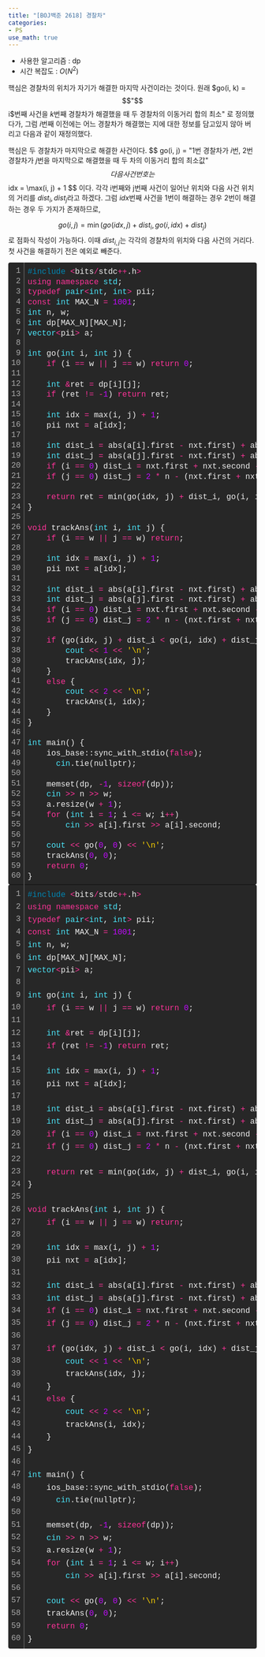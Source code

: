 ```yaml
---
title: "[BOJ백준 2618] 경찰차"
categories:
- PS
use_math: true
---
```


- 사용한 알고리즘 : dp
- 시간 복잡도 : $O\left( N^{2} \right)$

핵심은 경찰차의 위치가 자기가 해결한 마지막 사건이라는 것이다.
원래 $go(i, k) = $$"$$i$번째 사건을 $k$번째 경찰차가 해결했을 때 두 경찰차의 이동거리 합의 최소" 로 정의했다가,
그럼 $i$번째 이전에는 어느 경찰차가 해결했는 지에 대한 정보를 담고있지 않아 버리고 다음과 같이 재정의했다.

핵심은 두 경찰차가 마지막으로 해결한 사건이다.
$$
go(i, j) = "$1$번 경찰차가 $i$번, $2$번 경찰차가 $j$번을 마지막으로 해결했을 때 두 차의 이동거리 합의 최소값"
$$
다음 사건 번호는 
$$
idx = \max(i, j) + 1
$$ 
이다.
각각 i번째와 j번째 사건이 일어난 위치와 다음 사건 위치의 거리를 $dist_i, dist_j$라고 하겠다.
그럼 $idx$번째 사건을 1번이 해결하는 경우 2번이 해결하는 경우 두 가지가 존재하므로,

$$
go(i, j) = \min(go(idx, j) + dist_i, go(i, idx) + dist_j)
$$ 
로 점화식 작성이 가능하다.
이때 $dist_{i, j}$는 각각의 경찰차의 위치와 다음 사건의 거리다.
첫 사건을 해결하기 전은 예외로 빼준다.

<script src="https://gist.github.com/myunbin/e95f20184737a34be4cd73a62a292c1a.js"></script>

<div class="colorscripter-code" style="color:#f0f0f0;font-family:Consolas, 'Liberation Mono', Menlo, Courier, monospace !important; position:relative !important;overflow:auto"><table class="colorscripter-code-table" style="margin:0;padding:0;border:none;background-color:#272727;border-radius:4px;" cellspacing="0" cellpadding="0"><tr><td style="padding:6px;border-right:2px solid #4f4f4f"><div style="margin:0;padding:0;word-break:normal;text-align:right;color:#aaa;font-family:Consolas, 'Liberation Mono', Menlo, Courier, monospace !important;line-height:130%"><div style="line-height:130%">1</div><div style="line-height:130%">2</div><div style="line-height:130%">3</div><div style="line-height:130%">4</div><div style="line-height:130%">5</div><div style="line-height:130%">6</div><div style="line-height:130%">7</div><div style="line-height:130%">8</div><div style="line-height:130%">9</div><div style="line-height:130%">10</div><div style="line-height:130%">11</div><div style="line-height:130%">12</div><div style="line-height:130%">13</div><div style="line-height:130%">14</div><div style="line-height:130%">15</div><div style="line-height:130%">16</div><div style="line-height:130%">17</div><div style="line-height:130%">18</div><div style="line-height:130%">19</div><div style="line-height:130%">20</div><div style="line-height:130%">21</div><div style="line-height:130%">22</div><div style="line-height:130%">23</div><div style="line-height:130%">24</div><div style="line-height:130%">25</div><div style="line-height:130%">26</div><div style="line-height:130%">27</div><div style="line-height:130%">28</div><div style="line-height:130%">29</div><div style="line-height:130%">30</div><div style="line-height:130%">31</div><div style="line-height:130%">32</div><div style="line-height:130%">33</div><div style="line-height:130%">34</div><div style="line-height:130%">35</div><div style="line-height:130%">36</div><div style="line-height:130%">37</div><div style="line-height:130%">38</div><div style="line-height:130%">39</div><div style="line-height:130%">40</div><div style="line-height:130%">41</div><div style="line-height:130%">42</div><div style="line-height:130%">43</div><div style="line-height:130%">44</div><div style="line-height:130%">45</div><div style="line-height:130%">46</div><div style="line-height:130%">47</div><div style="line-height:130%">48</div><div style="line-height:130%">49</div><div style="line-height:130%">50</div><div style="line-height:130%">51</div><div style="line-height:130%">52</div><div style="line-height:130%">53</div><div style="line-height:130%">54</div><div style="line-height:130%">55</div><div style="line-height:130%">56</div><div style="line-height:130%">57</div><div style="line-height:130%">58</div><div style="line-height:130%">59</div><div style="line-height:130%">60</div></div></td><td style="padding:6px 0;text-align:left"><div style="margin:0;padding:0;color:#f0f0f0;font-family:Consolas, 'Liberation Mono', Menlo, Courier, monospace !important;line-height:130%"><div style="padding:0 6px; white-space:pre; line-height:130%"><span style="color:#0086b3">#include</span>&nbsp;<span style="color:#aaffaa"></span><span style="color:#ff3399">&lt;</span>bits<span style="color:#aaffaa"></span><span style="color:#ff3399">/</span>stdc<span style="color:#aaffaa"></span><span style="color:#ff3399">+</span><span style="color:#aaffaa"></span><span style="color:#ff3399">+</span>.h<span style="color:#aaffaa"></span><span style="color:#ff3399">&gt;</span></div><div style="padding:0 6px; white-space:pre; line-height:130%"><span style="color:#ff3399">using</span>&nbsp;<span style="color:#ff3399">namespace</span>&nbsp;<span style="color:#4be6fa">std</span>;</div><div style="padding:0 6px; white-space:pre; line-height:130%"><span style="color:#ff3399">typedef</span>&nbsp;<span style="color:#4be6fa">pair</span><span style="color:#ff3399">&lt;</span><span style="color:#4be6fa">int</span>,&nbsp;<span style="color:#4be6fa">int</span><span style="color:#ff3399">&gt;</span>&nbsp;pii;</div><div style="padding:0 6px; white-space:pre; line-height:130%"><span style="color:#ff3399">const</span>&nbsp;<span style="color:#4be6fa">int</span>&nbsp;MAX_N&nbsp;<span style="color:#aaffaa"></span><span style="color:#ff3399">=</span>&nbsp;<span style="color:#c10aff">1001</span>;</div><div style="padding:0 6px; white-space:pre; line-height:130%"><span style="color:#4be6fa">int</span>&nbsp;n,&nbsp;w;</div><div style="padding:0 6px; white-space:pre; line-height:130%"><span style="color:#4be6fa">int</span>&nbsp;dp[MAX_N][MAX_N];</div><div style="padding:0 6px; white-space:pre; line-height:130%"><span style="color:#4be6fa">vector</span><span style="color:#ff3399">&lt;</span>pii<span style="color:#aaffaa"></span><span style="color:#ff3399">&gt;</span>&nbsp;a;</div><div style="padding:0 6px; white-space:pre; line-height:130%">&nbsp;</div><div style="padding:0 6px; white-space:pre; line-height:130%"><span style="color:#4be6fa">int</span>&nbsp;go(<span style="color:#4be6fa">int</span>&nbsp;i,&nbsp;<span style="color:#4be6fa">int</span>&nbsp;j)&nbsp;{</div><div style="padding:0 6px; white-space:pre; line-height:130%">&nbsp;&nbsp;&nbsp;&nbsp;<span style="color:#ff3399">if</span>&nbsp;(i&nbsp;<span style="color:#aaffaa"></span><span style="color:#ff3399">=</span><span style="color:#aaffaa"></span><span style="color:#ff3399">=</span>&nbsp;w&nbsp;<span style="color:#aaffaa"></span><span style="color:#ff3399">|</span><span style="color:#aaffaa"></span><span style="color:#ff3399">|</span>&nbsp;j&nbsp;<span style="color:#aaffaa"></span><span style="color:#ff3399">=</span><span style="color:#aaffaa"></span><span style="color:#ff3399">=</span>&nbsp;w)&nbsp;<span style="color:#ff3399">return</span>&nbsp;<span style="color:#c10aff">0</span>;</div><div style="padding:0 6px; white-space:pre; line-height:130%">&nbsp;</div><div style="padding:0 6px; white-space:pre; line-height:130%">&nbsp;&nbsp;&nbsp;&nbsp;<span style="color:#4be6fa">int</span>&nbsp;<span style="color:#aaffaa"></span><span style="color:#ff3399">&amp;</span>ret&nbsp;<span style="color:#aaffaa"></span><span style="color:#ff3399">=</span>&nbsp;dp[i][j];</div><div style="padding:0 6px; white-space:pre; line-height:130%">&nbsp;&nbsp;&nbsp;&nbsp;<span style="color:#ff3399">if</span>&nbsp;(ret&nbsp;<span style="color:#aaffaa"></span><span style="color:#ff3399">!</span><span style="color:#aaffaa"></span><span style="color:#ff3399">=</span>&nbsp;<span style="color:#aaffaa"></span><span style="color:#ff3399">-</span><span style="color:#c10aff">1</span>)&nbsp;<span style="color:#ff3399">return</span>&nbsp;ret;</div><div style="padding:0 6px; white-space:pre; line-height:130%">&nbsp;&nbsp;&nbsp;&nbsp;</div><div style="padding:0 6px; white-space:pre; line-height:130%">&nbsp;&nbsp;&nbsp;&nbsp;<span style="color:#4be6fa">int</span>&nbsp;idx&nbsp;<span style="color:#aaffaa"></span><span style="color:#ff3399">=</span>&nbsp;max(i,&nbsp;j)&nbsp;<span style="color:#aaffaa"></span><span style="color:#ff3399">+</span>&nbsp;<span style="color:#c10aff">1</span>;</div><div style="padding:0 6px; white-space:pre; line-height:130%">&nbsp;&nbsp;&nbsp;&nbsp;pii&nbsp;nxt&nbsp;<span style="color:#aaffaa"></span><span style="color:#ff3399">=</span>&nbsp;a[idx];</div><div style="padding:0 6px; white-space:pre; line-height:130%">&nbsp;&nbsp;&nbsp;&nbsp;</div><div style="padding:0 6px; white-space:pre; line-height:130%">&nbsp;&nbsp;&nbsp;&nbsp;<span style="color:#4be6fa">int</span>&nbsp;dist_i&nbsp;<span style="color:#aaffaa"></span><span style="color:#ff3399">=</span>&nbsp;abs(a[i].first&nbsp;<span style="color:#aaffaa"></span><span style="color:#ff3399">-</span>&nbsp;nxt.first)&nbsp;<span style="color:#aaffaa"></span><span style="color:#ff3399">+</span>&nbsp;abs(a[i].second&nbsp;<span style="color:#aaffaa"></span><span style="color:#ff3399">-</span>&nbsp;nxt.second);</div><div style="padding:0 6px; white-space:pre; line-height:130%">&nbsp;&nbsp;&nbsp;&nbsp;<span style="color:#4be6fa">int</span>&nbsp;dist_j&nbsp;<span style="color:#aaffaa"></span><span style="color:#ff3399">=</span>&nbsp;abs(a[j].first&nbsp;<span style="color:#aaffaa"></span><span style="color:#ff3399">-</span>&nbsp;nxt.first)&nbsp;<span style="color:#aaffaa"></span><span style="color:#ff3399">+</span>&nbsp;abs(a[j].second&nbsp;<span style="color:#aaffaa"></span><span style="color:#ff3399">-</span>&nbsp;nxt.second);</div><div style="padding:0 6px; white-space:pre; line-height:130%">&nbsp;&nbsp;&nbsp;&nbsp;<span style="color:#ff3399">if</span>&nbsp;(i&nbsp;<span style="color:#aaffaa"></span><span style="color:#ff3399">=</span><span style="color:#aaffaa"></span><span style="color:#ff3399">=</span>&nbsp;<span style="color:#c10aff">0</span>)&nbsp;dist_i&nbsp;<span style="color:#aaffaa"></span><span style="color:#ff3399">=</span>&nbsp;nxt.first&nbsp;<span style="color:#aaffaa"></span><span style="color:#ff3399">+</span>&nbsp;nxt.second&nbsp;<span style="color:#aaffaa"></span><span style="color:#ff3399">-</span>&nbsp;<span style="color:#c10aff">2</span>;</div><div style="padding:0 6px; white-space:pre; line-height:130%">&nbsp;&nbsp;&nbsp;&nbsp;<span style="color:#ff3399">if</span>&nbsp;(j&nbsp;<span style="color:#aaffaa"></span><span style="color:#ff3399">=</span><span style="color:#aaffaa"></span><span style="color:#ff3399">=</span>&nbsp;<span style="color:#c10aff">0</span>)&nbsp;dist_j&nbsp;<span style="color:#aaffaa"></span><span style="color:#ff3399">=</span>&nbsp;<span style="color:#c10aff">2</span>&nbsp;<span style="color:#aaffaa"></span><span style="color:#ff3399">*</span>&nbsp;n&nbsp;<span style="color:#aaffaa"></span><span style="color:#ff3399">-</span>&nbsp;(nxt.first&nbsp;<span style="color:#aaffaa"></span><span style="color:#ff3399">+</span>&nbsp;nxt.second);</div><div style="padding:0 6px; white-space:pre; line-height:130%">&nbsp;&nbsp;&nbsp;&nbsp;</div><div style="padding:0 6px; white-space:pre; line-height:130%">&nbsp;&nbsp;&nbsp;&nbsp;<span style="color:#ff3399">return</span>&nbsp;ret&nbsp;<span style="color:#aaffaa"></span><span style="color:#ff3399">=</span>&nbsp;min(go(idx,&nbsp;j)&nbsp;<span style="color:#aaffaa"></span><span style="color:#ff3399">+</span>&nbsp;dist_i,&nbsp;go(i,&nbsp;idx)&nbsp;<span style="color:#aaffaa"></span><span style="color:#ff3399">+</span>&nbsp;dist_j);</div><div style="padding:0 6px; white-space:pre; line-height:130%">}</div><div style="padding:0 6px; white-space:pre; line-height:130%">&nbsp;</div><div style="padding:0 6px; white-space:pre; line-height:130%"><span style="color:#ff3399">void</span>&nbsp;trackAns(<span style="color:#4be6fa">int</span>&nbsp;i,&nbsp;<span style="color:#4be6fa">int</span>&nbsp;j)&nbsp;{</div><div style="padding:0 6px; white-space:pre; line-height:130%">&nbsp;&nbsp;&nbsp;&nbsp;<span style="color:#ff3399">if</span>&nbsp;(i&nbsp;<span style="color:#aaffaa"></span><span style="color:#ff3399">=</span><span style="color:#aaffaa"></span><span style="color:#ff3399">=</span>&nbsp;w&nbsp;<span style="color:#aaffaa"></span><span style="color:#ff3399">|</span><span style="color:#aaffaa"></span><span style="color:#ff3399">|</span>&nbsp;j&nbsp;<span style="color:#aaffaa"></span><span style="color:#ff3399">=</span><span style="color:#aaffaa"></span><span style="color:#ff3399">=</span>&nbsp;w)&nbsp;<span style="color:#ff3399">return</span>;</div><div style="padding:0 6px; white-space:pre; line-height:130%">&nbsp;&nbsp;&nbsp;&nbsp;</div><div style="padding:0 6px; white-space:pre; line-height:130%">&nbsp;&nbsp;&nbsp;&nbsp;<span style="color:#4be6fa">int</span>&nbsp;idx&nbsp;<span style="color:#aaffaa"></span><span style="color:#ff3399">=</span>&nbsp;max(i,&nbsp;j)&nbsp;<span style="color:#aaffaa"></span><span style="color:#ff3399">+</span>&nbsp;<span style="color:#c10aff">1</span>;</div><div style="padding:0 6px; white-space:pre; line-height:130%">&nbsp;&nbsp;&nbsp;&nbsp;pii&nbsp;nxt&nbsp;<span style="color:#aaffaa"></span><span style="color:#ff3399">=</span>&nbsp;a[idx];</div><div style="padding:0 6px; white-space:pre; line-height:130%">&nbsp;&nbsp;&nbsp;&nbsp;</div><div style="padding:0 6px; white-space:pre; line-height:130%">&nbsp;&nbsp;&nbsp;&nbsp;<span style="color:#4be6fa">int</span>&nbsp;dist_i&nbsp;<span style="color:#aaffaa"></span><span style="color:#ff3399">=</span>&nbsp;abs(a[i].first&nbsp;<span style="color:#aaffaa"></span><span style="color:#ff3399">-</span>&nbsp;nxt.first)&nbsp;<span style="color:#aaffaa"></span><span style="color:#ff3399">+</span>&nbsp;abs(a[i].second&nbsp;<span style="color:#aaffaa"></span><span style="color:#ff3399">-</span>&nbsp;nxt.second);</div><div style="padding:0 6px; white-space:pre; line-height:130%">&nbsp;&nbsp;&nbsp;&nbsp;<span style="color:#4be6fa">int</span>&nbsp;dist_j&nbsp;<span style="color:#aaffaa"></span><span style="color:#ff3399">=</span>&nbsp;abs(a[j].first&nbsp;<span style="color:#aaffaa"></span><span style="color:#ff3399">-</span>&nbsp;nxt.first)&nbsp;<span style="color:#aaffaa"></span><span style="color:#ff3399">+</span>&nbsp;abs(a[j].second&nbsp;<span style="color:#aaffaa"></span><span style="color:#ff3399">-</span>&nbsp;nxt.second);</div><div style="padding:0 6px; white-space:pre; line-height:130%">&nbsp;&nbsp;&nbsp;&nbsp;<span style="color:#ff3399">if</span>&nbsp;(i&nbsp;<span style="color:#aaffaa"></span><span style="color:#ff3399">=</span><span style="color:#aaffaa"></span><span style="color:#ff3399">=</span>&nbsp;<span style="color:#c10aff">0</span>)&nbsp;dist_i&nbsp;<span style="color:#aaffaa"></span><span style="color:#ff3399">=</span>&nbsp;nxt.first&nbsp;<span style="color:#aaffaa"></span><span style="color:#ff3399">+</span>&nbsp;nxt.second&nbsp;<span style="color:#aaffaa"></span><span style="color:#ff3399">-</span>&nbsp;<span style="color:#c10aff">2</span>;</div><div style="padding:0 6px; white-space:pre; line-height:130%">&nbsp;&nbsp;&nbsp;&nbsp;<span style="color:#ff3399">if</span>&nbsp;(j&nbsp;<span style="color:#aaffaa"></span><span style="color:#ff3399">=</span><span style="color:#aaffaa"></span><span style="color:#ff3399">=</span>&nbsp;<span style="color:#c10aff">0</span>)&nbsp;dist_j&nbsp;<span style="color:#aaffaa"></span><span style="color:#ff3399">=</span>&nbsp;<span style="color:#c10aff">2</span>&nbsp;<span style="color:#aaffaa"></span><span style="color:#ff3399">*</span>&nbsp;n&nbsp;<span style="color:#aaffaa"></span><span style="color:#ff3399">-</span>&nbsp;(nxt.first&nbsp;<span style="color:#aaffaa"></span><span style="color:#ff3399">+</span>&nbsp;nxt.second);</div><div style="padding:0 6px; white-space:pre; line-height:130%">&nbsp;&nbsp;&nbsp;&nbsp;</div><div style="padding:0 6px; white-space:pre; line-height:130%">&nbsp;&nbsp;&nbsp;&nbsp;<span style="color:#ff3399">if</span>&nbsp;(go(idx,&nbsp;j)&nbsp;<span style="color:#aaffaa"></span><span style="color:#ff3399">+</span>&nbsp;dist_i&nbsp;<span style="color:#aaffaa"></span><span style="color:#ff3399">&lt;</span>&nbsp;go(i,&nbsp;idx)&nbsp;<span style="color:#aaffaa"></span><span style="color:#ff3399">+</span>&nbsp;dist_j)&nbsp;{</div><div style="padding:0 6px; white-space:pre; line-height:130%">&nbsp;&nbsp;&nbsp;&nbsp;&nbsp;&nbsp;&nbsp;&nbsp;<span style="color:#4be6fa">cout</span>&nbsp;<span style="color:#aaffaa"></span><span style="color:#ff3399">&lt;</span><span style="color:#aaffaa"></span><span style="color:#ff3399">&lt;</span>&nbsp;<span style="color:#c10aff">1</span>&nbsp;<span style="color:#aaffaa"></span><span style="color:#ff3399">&lt;</span><span style="color:#aaffaa"></span><span style="color:#ff3399">&lt;</span>&nbsp;<span style="color:#ffd500">'\n'</span>;</div><div style="padding:0 6px; white-space:pre; line-height:130%">&nbsp;&nbsp;&nbsp;&nbsp;&nbsp;&nbsp;&nbsp;&nbsp;trackAns(idx,&nbsp;j);</div><div style="padding:0 6px; white-space:pre; line-height:130%">&nbsp;&nbsp;&nbsp;&nbsp;}</div><div style="padding:0 6px; white-space:pre; line-height:130%">&nbsp;&nbsp;&nbsp;&nbsp;<span style="color:#ff3399">else</span>&nbsp;{</div><div style="padding:0 6px; white-space:pre; line-height:130%">&nbsp;&nbsp;&nbsp;&nbsp;&nbsp;&nbsp;&nbsp;&nbsp;<span style="color:#4be6fa">cout</span>&nbsp;<span style="color:#aaffaa"></span><span style="color:#ff3399">&lt;</span><span style="color:#aaffaa"></span><span style="color:#ff3399">&lt;</span>&nbsp;<span style="color:#c10aff">2</span>&nbsp;<span style="color:#aaffaa"></span><span style="color:#ff3399">&lt;</span><span style="color:#aaffaa"></span><span style="color:#ff3399">&lt;</span>&nbsp;<span style="color:#ffd500">'\n'</span>;</div><div style="padding:0 6px; white-space:pre; line-height:130%">&nbsp;&nbsp;&nbsp;&nbsp;&nbsp;&nbsp;&nbsp;&nbsp;trackAns(i,&nbsp;idx);</div><div style="padding:0 6px; white-space:pre; line-height:130%">&nbsp;&nbsp;&nbsp;&nbsp;}</div><div style="padding:0 6px; white-space:pre; line-height:130%">}</div><div style="padding:0 6px; white-space:pre; line-height:130%">&nbsp;</div><div style="padding:0 6px; white-space:pre; line-height:130%"><span style="color:#4be6fa">int</span>&nbsp;main()&nbsp;{</div><div style="padding:0 6px; white-space:pre; line-height:130%">&nbsp;&nbsp;&nbsp;&nbsp;ios_base::sync_with_stdio(<span style="color:#ff3399">false</span>);</div><div style="padding:0 6px; white-space:pre; line-height:130%">&nbsp;&nbsp;&nbsp;&nbsp;&nbsp;&nbsp;<span style="color:#4be6fa">cin</span>.tie(nullptr);</div><div style="padding:0 6px; white-space:pre; line-height:130%">&nbsp;&nbsp;&nbsp;&nbsp;</div><div style="padding:0 6px; white-space:pre; line-height:130%">&nbsp;&nbsp;&nbsp;&nbsp;memset(dp,&nbsp;<span style="color:#aaffaa"></span><span style="color:#ff3399">-</span><span style="color:#c10aff">1</span>,&nbsp;<span style="color:#ff3399">sizeof</span>(dp));</div><div style="padding:0 6px; white-space:pre; line-height:130%">&nbsp;&nbsp;&nbsp;&nbsp;<span style="color:#4be6fa">cin</span>&nbsp;<span style="color:#aaffaa"></span><span style="color:#ff3399">&gt;</span><span style="color:#aaffaa"></span><span style="color:#ff3399">&gt;</span>&nbsp;n&nbsp;<span style="color:#aaffaa"></span><span style="color:#ff3399">&gt;</span><span style="color:#aaffaa"></span><span style="color:#ff3399">&gt;</span>&nbsp;w;</div><div style="padding:0 6px; white-space:pre; line-height:130%">&nbsp;&nbsp;&nbsp;&nbsp;a.resize(w&nbsp;<span style="color:#aaffaa"></span><span style="color:#ff3399">+</span>&nbsp;<span style="color:#c10aff">1</span>);</div><div style="padding:0 6px; white-space:pre; line-height:130%">&nbsp;&nbsp;&nbsp;&nbsp;<span style="color:#ff3399">for</span>&nbsp;(<span style="color:#4be6fa">int</span>&nbsp;i&nbsp;<span style="color:#aaffaa"></span><span style="color:#ff3399">=</span>&nbsp;<span style="color:#c10aff">1</span>;&nbsp;i&nbsp;<span style="color:#aaffaa"></span><span style="color:#ff3399">&lt;</span><span style="color:#aaffaa"></span><span style="color:#ff3399">=</span>&nbsp;w;&nbsp;i<span style="color:#aaffaa"></span><span style="color:#ff3399">+</span><span style="color:#aaffaa"></span><span style="color:#ff3399">+</span>)&nbsp;</div><div style="padding:0 6px; white-space:pre; line-height:130%">&nbsp;&nbsp;&nbsp;&nbsp;&nbsp;&nbsp;&nbsp;&nbsp;<span style="color:#4be6fa">cin</span>&nbsp;<span style="color:#aaffaa"></span><span style="color:#ff3399">&gt;</span><span style="color:#aaffaa"></span><span style="color:#ff3399">&gt;</span>&nbsp;a[i].first&nbsp;<span style="color:#aaffaa"></span><span style="color:#ff3399">&gt;</span><span style="color:#aaffaa"></span><span style="color:#ff3399">&gt;</span>&nbsp;a[i].second;</div><div style="padding:0 6px; white-space:pre; line-height:130%">&nbsp;&nbsp;&nbsp;&nbsp;</div><div style="padding:0 6px; white-space:pre; line-height:130%">&nbsp;&nbsp;&nbsp;&nbsp;<span style="color:#4be6fa">cout</span>&nbsp;<span style="color:#aaffaa"></span><span style="color:#ff3399">&lt;</span><span style="color:#aaffaa"></span><span style="color:#ff3399">&lt;</span>&nbsp;go(<span style="color:#c10aff">0</span>,&nbsp;<span style="color:#c10aff">0</span>)&nbsp;<span style="color:#aaffaa"></span><span style="color:#ff3399">&lt;</span><span style="color:#aaffaa"></span><span style="color:#ff3399">&lt;</span>&nbsp;<span style="color:#ffd500">'\n'</span>;</div><div style="padding:0 6px; white-space:pre; line-height:130%">&nbsp;&nbsp;&nbsp;&nbsp;trackAns(<span style="color:#c10aff">0</span>,&nbsp;<span style="color:#c10aff">0</span>);</div><div style="padding:0 6px; white-space:pre; line-height:130%">&nbsp;&nbsp;&nbsp;&nbsp;<span style="color:#ff3399">return</span>&nbsp;<span style="color:#c10aff">0</span>;</div><div style="padding:0 6px; white-space:pre; line-height:130%">}</div></div><div style="text-align:right;margin-top:-13px;margin-right:5px;font-size:9px;font-style:italic"><a href="http://colorscripter.com/info#e" target="_blank" style="color:#4f4f4ftext-decoration:none">Colored by Color Scripter</a></div></td><td style="vertical-align:bottom;padding:0 2px 4px 0"><a href="http://colorscripter.com/info#e" target="_blank" style="text-decoration:none;color:white"><span style="font-size:9px;word-break:normal;background-color:#4f4f4f;color:white;border-radius:10px;padding:1px">cs</span></a></td></tr></table></div>

<div class="colorscripter-code" style="color:#f0f0f0;font-family:Consolas, 'Liberation Mono', Menlo, Courier, monospace !important; position:relative !important;overflow:auto"><table class="colorscripter-code-table" style="margin:0;padding:0;border:none;background-color:#272727;border-radius:4px;" cellspacing="0" cellpadding="0"><tr><td style="padding:6px;border-right:2px solid #4f4f4f"><div style="margin:0;padding:0;word-break:normal;text-align:right;color:#aaa;font-family:Consolas, 'Liberation Mono', Menlo, Courier, monospace !important;line-height:160%"><div style="line-height:160%">1</div><div style="line-height:160%">2</div><div style="line-height:160%">3</div><div style="line-height:160%">4</div><div style="line-height:160%">5</div><div style="line-height:160%">6</div><div style="line-height:160%">7</div><div style="line-height:160%">8</div><div style="line-height:160%">9</div><div style="line-height:160%">10</div><div style="line-height:160%">11</div><div style="line-height:160%">12</div><div style="line-height:160%">13</div><div style="line-height:160%">14</div><div style="line-height:160%">15</div><div style="line-height:160%">16</div><div style="line-height:160%">17</div><div style="line-height:160%">18</div><div style="line-height:160%">19</div><div style="line-height:160%">20</div><div style="line-height:160%">21</div><div style="line-height:160%">22</div><div style="line-height:160%">23</div><div style="line-height:160%">24</div><div style="line-height:160%">25</div><div style="line-height:160%">26</div><div style="line-height:160%">27</div><div style="line-height:160%">28</div><div style="line-height:160%">29</div><div style="line-height:160%">30</div><div style="line-height:160%">31</div><div style="line-height:160%">32</div><div style="line-height:160%">33</div><div style="line-height:160%">34</div><div style="line-height:160%">35</div><div style="line-height:160%">36</div><div style="line-height:160%">37</div><div style="line-height:160%">38</div><div style="line-height:160%">39</div><div style="line-height:160%">40</div><div style="line-height:160%">41</div><div style="line-height:160%">42</div><div style="line-height:160%">43</div><div style="line-height:160%">44</div><div style="line-height:160%">45</div><div style="line-height:160%">46</div><div style="line-height:160%">47</div><div style="line-height:160%">48</div><div style="line-height:160%">49</div><div style="line-height:160%">50</div><div style="line-height:160%">51</div><div style="line-height:160%">52</div><div style="line-height:160%">53</div><div style="line-height:160%">54</div><div style="line-height:160%">55</div><div style="line-height:160%">56</div><div style="line-height:160%">57</div><div style="line-height:160%">58</div><div style="line-height:160%">59</div><div style="line-height:160%">60</div></div></td><td style="padding:6px 0;text-align:left"><pre style="margin:0;padding:0;color:#f0f0f0;font-family:Consolas, 'Liberation Mono', Menlo, Courier, monospace !important;line-height:160%"><div style="padding:0 6px; white-space:pre; line-height:160%"><span style="color:#0086b3">#include</span>&nbsp;<span style="color:#aaffaa"></span><span style="color:#ff3399">&lt;</span>bits<span style="color:#aaffaa"></span><span style="color:#ff3399">/</span>stdc<span style="color:#aaffaa"></span><span style="color:#ff3399">+</span><span style="color:#aaffaa"></span><span style="color:#ff3399">+</span>.h<span style="color:#aaffaa"></span><span style="color:#ff3399">&gt;</span></div><div style="padding:0 6px; white-space:pre; line-height:160%"><span style="color:#ff3399">using</span>&nbsp;<span style="color:#ff3399">namespace</span>&nbsp;<span style="color:#4be6fa">std</span>;</div><div style="padding:0 6px; white-space:pre; line-height:160%"><span style="color:#ff3399">typedef</span>&nbsp;<span style="color:#4be6fa">pair</span><span style="color:#ff3399">&lt;</span><span style="color:#4be6fa">int</span>,&nbsp;<span style="color:#4be6fa">int</span><span style="color:#ff3399">&gt;</span>&nbsp;pii;</div><div style="padding:0 6px; white-space:pre; line-height:160%"><span style="color:#ff3399">const</span>&nbsp;<span style="color:#4be6fa">int</span>&nbsp;MAX_N&nbsp;<span style="color:#aaffaa"></span><span style="color:#ff3399">=</span>&nbsp;<span style="color:#c10aff">1001</span>;</div><div style="padding:0 6px; white-space:pre; line-height:160%"><span style="color:#4be6fa">int</span>&nbsp;n,&nbsp;w;</div><div style="padding:0 6px; white-space:pre; line-height:160%"><span style="color:#4be6fa">int</span>&nbsp;dp[MAX_N][MAX_N];</div><div style="padding:0 6px; white-space:pre; line-height:160%"><span style="color:#4be6fa">vector</span><span style="color:#ff3399">&lt;</span>pii<span style="color:#aaffaa"></span><span style="color:#ff3399">&gt;</span>&nbsp;a;</div><div style="padding:0 6px; white-space:pre; line-height:160%">&nbsp;</div><div style="padding:0 6px; white-space:pre; line-height:160%"><span style="color:#4be6fa">int</span>&nbsp;go(<span style="color:#4be6fa">int</span>&nbsp;i,&nbsp;<span style="color:#4be6fa">int</span>&nbsp;j)&nbsp;{</div><div style="padding:0 6px; white-space:pre; line-height:160%">&nbsp;&nbsp;&nbsp;&nbsp;<span style="color:#ff3399">if</span>&nbsp;(i&nbsp;<span style="color:#aaffaa"></span><span style="color:#ff3399">=</span><span style="color:#aaffaa"></span><span style="color:#ff3399">=</span>&nbsp;w&nbsp;<span style="color:#aaffaa"></span><span style="color:#ff3399">|</span><span style="color:#aaffaa"></span><span style="color:#ff3399">|</span>&nbsp;j&nbsp;<span style="color:#aaffaa"></span><span style="color:#ff3399">=</span><span style="color:#aaffaa"></span><span style="color:#ff3399">=</span>&nbsp;w)&nbsp;<span style="color:#ff3399">return</span>&nbsp;<span style="color:#c10aff">0</span>;</div><div style="padding:0 6px; white-space:pre; line-height:160%">&nbsp;</div><div style="padding:0 6px; white-space:pre; line-height:160%">&nbsp;&nbsp;&nbsp;&nbsp;<span style="color:#4be6fa">int</span>&nbsp;<span style="color:#aaffaa"></span><span style="color:#ff3399">&amp;</span>ret&nbsp;<span style="color:#aaffaa"></span><span style="color:#ff3399">=</span>&nbsp;dp[i][j];</div><div style="padding:0 6px; white-space:pre; line-height:160%">&nbsp;&nbsp;&nbsp;&nbsp;<span style="color:#ff3399">if</span>&nbsp;(ret&nbsp;<span style="color:#aaffaa"></span><span style="color:#ff3399">!</span><span style="color:#aaffaa"></span><span style="color:#ff3399">=</span>&nbsp;<span style="color:#aaffaa"></span><span style="color:#ff3399">-</span><span style="color:#c10aff">1</span>)&nbsp;<span style="color:#ff3399">return</span>&nbsp;ret;</div><div style="padding:0 6px; white-space:pre; line-height:160%">&nbsp;&nbsp;&nbsp;&nbsp;</div><div style="padding:0 6px; white-space:pre; line-height:160%">&nbsp;&nbsp;&nbsp;&nbsp;<span style="color:#4be6fa">int</span>&nbsp;idx&nbsp;<span style="color:#aaffaa"></span><span style="color:#ff3399">=</span>&nbsp;max(i,&nbsp;j)&nbsp;<span style="color:#aaffaa"></span><span style="color:#ff3399">+</span>&nbsp;<span style="color:#c10aff">1</span>;</div><div style="padding:0 6px; white-space:pre; line-height:160%">&nbsp;&nbsp;&nbsp;&nbsp;pii&nbsp;nxt&nbsp;<span style="color:#aaffaa"></span><span style="color:#ff3399">=</span>&nbsp;a[idx];</div><div style="padding:0 6px; white-space:pre; line-height:160%">&nbsp;&nbsp;&nbsp;&nbsp;</div><div style="padding:0 6px; white-space:pre; line-height:160%">&nbsp;&nbsp;&nbsp;&nbsp;<span style="color:#4be6fa">int</span>&nbsp;dist_i&nbsp;<span style="color:#aaffaa"></span><span style="color:#ff3399">=</span>&nbsp;abs(a[i].first&nbsp;<span style="color:#aaffaa"></span><span style="color:#ff3399">-</span>&nbsp;nxt.first)&nbsp;<span style="color:#aaffaa"></span><span style="color:#ff3399">+</span>&nbsp;abs(a[i].second&nbsp;<span style="color:#aaffaa"></span><span style="color:#ff3399">-</span>&nbsp;nxt.second);</div><div style="padding:0 6px; white-space:pre; line-height:160%">&nbsp;&nbsp;&nbsp;&nbsp;<span style="color:#4be6fa">int</span>&nbsp;dist_j&nbsp;<span style="color:#aaffaa"></span><span style="color:#ff3399">=</span>&nbsp;abs(a[j].first&nbsp;<span style="color:#aaffaa"></span><span style="color:#ff3399">-</span>&nbsp;nxt.first)&nbsp;<span style="color:#aaffaa"></span><span style="color:#ff3399">+</span>&nbsp;abs(a[j].second&nbsp;<span style="color:#aaffaa"></span><span style="color:#ff3399">-</span>&nbsp;nxt.second);</div><div style="padding:0 6px; white-space:pre; line-height:160%">&nbsp;&nbsp;&nbsp;&nbsp;<span style="color:#ff3399">if</span>&nbsp;(i&nbsp;<span style="color:#aaffaa"></span><span style="color:#ff3399">=</span><span style="color:#aaffaa"></span><span style="color:#ff3399">=</span>&nbsp;<span style="color:#c10aff">0</span>)&nbsp;dist_i&nbsp;<span style="color:#aaffaa"></span><span style="color:#ff3399">=</span>&nbsp;nxt.first&nbsp;<span style="color:#aaffaa"></span><span style="color:#ff3399">+</span>&nbsp;nxt.second&nbsp;<span style="color:#aaffaa"></span><span style="color:#ff3399">-</span>&nbsp;<span style="color:#c10aff">2</span>;</div><div style="padding:0 6px; white-space:pre; line-height:160%">&nbsp;&nbsp;&nbsp;&nbsp;<span style="color:#ff3399">if</span>&nbsp;(j&nbsp;<span style="color:#aaffaa"></span><span style="color:#ff3399">=</span><span style="color:#aaffaa"></span><span style="color:#ff3399">=</span>&nbsp;<span style="color:#c10aff">0</span>)&nbsp;dist_j&nbsp;<span style="color:#aaffaa"></span><span style="color:#ff3399">=</span>&nbsp;<span style="color:#c10aff">2</span>&nbsp;<span style="color:#aaffaa"></span><span style="color:#ff3399">*</span>&nbsp;n&nbsp;<span style="color:#aaffaa"></span><span style="color:#ff3399">-</span>&nbsp;(nxt.first&nbsp;<span style="color:#aaffaa"></span><span style="color:#ff3399">+</span>&nbsp;nxt.second);</div><div style="padding:0 6px; white-space:pre; line-height:160%">&nbsp;&nbsp;&nbsp;&nbsp;</div><div style="padding:0 6px; white-space:pre; line-height:160%">&nbsp;&nbsp;&nbsp;&nbsp;<span style="color:#ff3399">return</span>&nbsp;ret&nbsp;<span style="color:#aaffaa"></span><span style="color:#ff3399">=</span>&nbsp;min(go(idx,&nbsp;j)&nbsp;<span style="color:#aaffaa"></span><span style="color:#ff3399">+</span>&nbsp;dist_i,&nbsp;go(i,&nbsp;idx)&nbsp;<span style="color:#aaffaa"></span><span style="color:#ff3399">+</span>&nbsp;dist_j);</div><div style="padding:0 6px; white-space:pre; line-height:160%">}</div><div style="padding:0 6px; white-space:pre; line-height:160%">&nbsp;</div><div style="padding:0 6px; white-space:pre; line-height:160%"><span style="color:#ff3399">void</span>&nbsp;trackAns(<span style="color:#4be6fa">int</span>&nbsp;i,&nbsp;<span style="color:#4be6fa">int</span>&nbsp;j)&nbsp;{</div><div style="padding:0 6px; white-space:pre; line-height:160%">&nbsp;&nbsp;&nbsp;&nbsp;<span style="color:#ff3399">if</span>&nbsp;(i&nbsp;<span style="color:#aaffaa"></span><span style="color:#ff3399">=</span><span style="color:#aaffaa"></span><span style="color:#ff3399">=</span>&nbsp;w&nbsp;<span style="color:#aaffaa"></span><span style="color:#ff3399">|</span><span style="color:#aaffaa"></span><span style="color:#ff3399">|</span>&nbsp;j&nbsp;<span style="color:#aaffaa"></span><span style="color:#ff3399">=</span><span style="color:#aaffaa"></span><span style="color:#ff3399">=</span>&nbsp;w)&nbsp;<span style="color:#ff3399">return</span>;</div><div style="padding:0 6px; white-space:pre; line-height:160%">&nbsp;&nbsp;&nbsp;&nbsp;</div><div style="padding:0 6px; white-space:pre; line-height:160%">&nbsp;&nbsp;&nbsp;&nbsp;<span style="color:#4be6fa">int</span>&nbsp;idx&nbsp;<span style="color:#aaffaa"></span><span style="color:#ff3399">=</span>&nbsp;max(i,&nbsp;j)&nbsp;<span style="color:#aaffaa"></span><span style="color:#ff3399">+</span>&nbsp;<span style="color:#c10aff">1</span>;</div><div style="padding:0 6px; white-space:pre; line-height:160%">&nbsp;&nbsp;&nbsp;&nbsp;pii&nbsp;nxt&nbsp;<span style="color:#aaffaa"></span><span style="color:#ff3399">=</span>&nbsp;a[idx];</div><div style="padding:0 6px; white-space:pre; line-height:160%">&nbsp;&nbsp;&nbsp;&nbsp;</div><div style="padding:0 6px; white-space:pre; line-height:160%">&nbsp;&nbsp;&nbsp;&nbsp;<span style="color:#4be6fa">int</span>&nbsp;dist_i&nbsp;<span style="color:#aaffaa"></span><span style="color:#ff3399">=</span>&nbsp;abs(a[i].first&nbsp;<span style="color:#aaffaa"></span><span style="color:#ff3399">-</span>&nbsp;nxt.first)&nbsp;<span style="color:#aaffaa"></span><span style="color:#ff3399">+</span>&nbsp;abs(a[i].second&nbsp;<span style="color:#aaffaa"></span><span style="color:#ff3399">-</span>&nbsp;nxt.second);</div><div style="padding:0 6px; white-space:pre; line-height:160%">&nbsp;&nbsp;&nbsp;&nbsp;<span style="color:#4be6fa">int</span>&nbsp;dist_j&nbsp;<span style="color:#aaffaa"></span><span style="color:#ff3399">=</span>&nbsp;abs(a[j].first&nbsp;<span style="color:#aaffaa"></span><span style="color:#ff3399">-</span>&nbsp;nxt.first)&nbsp;<span style="color:#aaffaa"></span><span style="color:#ff3399">+</span>&nbsp;abs(a[j].second&nbsp;<span style="color:#aaffaa"></span><span style="color:#ff3399">-</span>&nbsp;nxt.second);</div><div style="padding:0 6px; white-space:pre; line-height:160%">&nbsp;&nbsp;&nbsp;&nbsp;<span style="color:#ff3399">if</span>&nbsp;(i&nbsp;<span style="color:#aaffaa"></span><span style="color:#ff3399">=</span><span style="color:#aaffaa"></span><span style="color:#ff3399">=</span>&nbsp;<span style="color:#c10aff">0</span>)&nbsp;dist_i&nbsp;<span style="color:#aaffaa"></span><span style="color:#ff3399">=</span>&nbsp;nxt.first&nbsp;<span style="color:#aaffaa"></span><span style="color:#ff3399">+</span>&nbsp;nxt.second&nbsp;<span style="color:#aaffaa"></span><span style="color:#ff3399">-</span>&nbsp;<span style="color:#c10aff">2</span>;</div><div style="padding:0 6px; white-space:pre; line-height:160%">&nbsp;&nbsp;&nbsp;&nbsp;<span style="color:#ff3399">if</span>&nbsp;(j&nbsp;<span style="color:#aaffaa"></span><span style="color:#ff3399">=</span><span style="color:#aaffaa"></span><span style="color:#ff3399">=</span>&nbsp;<span style="color:#c10aff">0</span>)&nbsp;dist_j&nbsp;<span style="color:#aaffaa"></span><span style="color:#ff3399">=</span>&nbsp;<span style="color:#c10aff">2</span>&nbsp;<span style="color:#aaffaa"></span><span style="color:#ff3399">*</span>&nbsp;n&nbsp;<span style="color:#aaffaa"></span><span style="color:#ff3399">-</span>&nbsp;(nxt.first&nbsp;<span style="color:#aaffaa"></span><span style="color:#ff3399">+</span>&nbsp;nxt.second);</div><div style="padding:0 6px; white-space:pre; line-height:160%">&nbsp;&nbsp;&nbsp;&nbsp;</div><div style="padding:0 6px; white-space:pre; line-height:160%">&nbsp;&nbsp;&nbsp;&nbsp;<span style="color:#ff3399">if</span>&nbsp;(go(idx,&nbsp;j)&nbsp;<span style="color:#aaffaa"></span><span style="color:#ff3399">+</span>&nbsp;dist_i&nbsp;<span style="color:#aaffaa"></span><span style="color:#ff3399">&lt;</span>&nbsp;go(i,&nbsp;idx)&nbsp;<span style="color:#aaffaa"></span><span style="color:#ff3399">+</span>&nbsp;dist_j)&nbsp;{</div><div style="padding:0 6px; white-space:pre; line-height:160%">&nbsp;&nbsp;&nbsp;&nbsp;&nbsp;&nbsp;&nbsp;&nbsp;<span style="color:#4be6fa">cout</span>&nbsp;<span style="color:#aaffaa"></span><span style="color:#ff3399">&lt;</span><span style="color:#aaffaa"></span><span style="color:#ff3399">&lt;</span>&nbsp;<span style="color:#c10aff">1</span>&nbsp;<span style="color:#aaffaa"></span><span style="color:#ff3399">&lt;</span><span style="color:#aaffaa"></span><span style="color:#ff3399">&lt;</span>&nbsp;<span style="color:#ffd500">'\n'</span>;</div><div style="padding:0 6px; white-space:pre; line-height:160%">&nbsp;&nbsp;&nbsp;&nbsp;&nbsp;&nbsp;&nbsp;&nbsp;trackAns(idx,&nbsp;j);</div><div style="padding:0 6px; white-space:pre; line-height:160%">&nbsp;&nbsp;&nbsp;&nbsp;}</div><div style="padding:0 6px; white-space:pre; line-height:160%">&nbsp;&nbsp;&nbsp;&nbsp;<span style="color:#ff3399">else</span>&nbsp;{</div><div style="padding:0 6px; white-space:pre; line-height:160%">&nbsp;&nbsp;&nbsp;&nbsp;&nbsp;&nbsp;&nbsp;&nbsp;<span style="color:#4be6fa">cout</span>&nbsp;<span style="color:#aaffaa"></span><span style="color:#ff3399">&lt;</span><span style="color:#aaffaa"></span><span style="color:#ff3399">&lt;</span>&nbsp;<span style="color:#c10aff">2</span>&nbsp;<span style="color:#aaffaa"></span><span style="color:#ff3399">&lt;</span><span style="color:#aaffaa"></span><span style="color:#ff3399">&lt;</span>&nbsp;<span style="color:#ffd500">'\n'</span>;</div><div style="padding:0 6px; white-space:pre; line-height:160%">&nbsp;&nbsp;&nbsp;&nbsp;&nbsp;&nbsp;&nbsp;&nbsp;trackAns(i,&nbsp;idx);</div><div style="padding:0 6px; white-space:pre; line-height:160%">&nbsp;&nbsp;&nbsp;&nbsp;}</div><div style="padding:0 6px; white-space:pre; line-height:160%">}</div><div style="padding:0 6px; white-space:pre; line-height:160%">&nbsp;</div><div style="padding:0 6px; white-space:pre; line-height:160%"><span style="color:#4be6fa">int</span>&nbsp;main()&nbsp;{</div><div style="padding:0 6px; white-space:pre; line-height:160%">&nbsp;&nbsp;&nbsp;&nbsp;ios_base::sync_with_stdio(<span style="color:#ff3399">false</span>);</div><div style="padding:0 6px; white-space:pre; line-height:160%">&nbsp;&nbsp;&nbsp;&nbsp;&nbsp;&nbsp;<span style="color:#4be6fa">cin</span>.tie(nullptr);</div><div style="padding:0 6px; white-space:pre; line-height:160%">&nbsp;&nbsp;&nbsp;&nbsp;</div><div style="padding:0 6px; white-space:pre; line-height:160%">&nbsp;&nbsp;&nbsp;&nbsp;memset(dp,&nbsp;<span style="color:#aaffaa"></span><span style="color:#ff3399">-</span><span style="color:#c10aff">1</span>,&nbsp;<span style="color:#ff3399">sizeof</span>(dp));</div><div style="padding:0 6px; white-space:pre; line-height:160%">&nbsp;&nbsp;&nbsp;&nbsp;<span style="color:#4be6fa">cin</span>&nbsp;<span style="color:#aaffaa"></span><span style="color:#ff3399">&gt;</span><span style="color:#aaffaa"></span><span style="color:#ff3399">&gt;</span>&nbsp;n&nbsp;<span style="color:#aaffaa"></span><span style="color:#ff3399">&gt;</span><span style="color:#aaffaa"></span><span style="color:#ff3399">&gt;</span>&nbsp;w;</div><div style="padding:0 6px; white-space:pre; line-height:160%">&nbsp;&nbsp;&nbsp;&nbsp;a.resize(w&nbsp;<span style="color:#aaffaa"></span><span style="color:#ff3399">+</span>&nbsp;<span style="color:#c10aff">1</span>);</div><div style="padding:0 6px; white-space:pre; line-height:160%">&nbsp;&nbsp;&nbsp;&nbsp;<span style="color:#ff3399">for</span>&nbsp;(<span style="color:#4be6fa">int</span>&nbsp;i&nbsp;<span style="color:#aaffaa"></span><span style="color:#ff3399">=</span>&nbsp;<span style="color:#c10aff">1</span>;&nbsp;i&nbsp;<span style="color:#aaffaa"></span><span style="color:#ff3399">&lt;</span><span style="color:#aaffaa"></span><span style="color:#ff3399">=</span>&nbsp;w;&nbsp;i<span style="color:#aaffaa"></span><span style="color:#ff3399">+</span><span style="color:#aaffaa"></span><span style="color:#ff3399">+</span>)&nbsp;</div><div style="padding:0 6px; white-space:pre; line-height:160%">&nbsp;&nbsp;&nbsp;&nbsp;&nbsp;&nbsp;&nbsp;&nbsp;<span style="color:#4be6fa">cin</span>&nbsp;<span style="color:#aaffaa"></span><span style="color:#ff3399">&gt;</span><span style="color:#aaffaa"></span><span style="color:#ff3399">&gt;</span>&nbsp;a[i].first&nbsp;<span style="color:#aaffaa"></span><span style="color:#ff3399">&gt;</span><span style="color:#aaffaa"></span><span style="color:#ff3399">&gt;</span>&nbsp;a[i].second;</div><div style="padding:0 6px; white-space:pre; line-height:160%">&nbsp;&nbsp;&nbsp;&nbsp;</div><div style="padding:0 6px; white-space:pre; line-height:160%">&nbsp;&nbsp;&nbsp;&nbsp;<span style="color:#4be6fa">cout</span>&nbsp;<span style="color:#aaffaa"></span><span style="color:#ff3399">&lt;</span><span style="color:#aaffaa"></span><span style="color:#ff3399">&lt;</span>&nbsp;go(<span style="color:#c10aff">0</span>,&nbsp;<span style="color:#c10aff">0</span>)&nbsp;<span style="color:#aaffaa"></span><span style="color:#ff3399">&lt;</span><span style="color:#aaffaa"></span><span style="color:#ff3399">&lt;</span>&nbsp;<span style="color:#ffd500">'\n'</span>;</div><div style="padding:0 6px; white-space:pre; line-height:160%">&nbsp;&nbsp;&nbsp;&nbsp;trackAns(<span style="color:#c10aff">0</span>,&nbsp;<span style="color:#c10aff">0</span>);</div><div style="padding:0 6px; white-space:pre; line-height:160%">&nbsp;&nbsp;&nbsp;&nbsp;<span style="color:#ff3399">return</span>&nbsp;<span style="color:#c10aff">0</span>;</div><div style="padding:0 6px; white-space:pre; line-height:160%">}</div></pre><div style="text-align:right;margin-top:-13px;margin-right:5px;font-size:9px;font-style:italic"><a href="http://colorscripter.com/info#e" target="_blank" style="color:#4f4f4ftext-decoration:none">Colored by Color Scripter</a></div></td><td style="vertical-align:bottom;padding:0 2px 4px 0"><a href="http://colorscripter.com/info#e" target="_blank" style="text-decoration:none;color:white"><span style="font-size:9px;word-break:normal;background-color:#4f4f4f;color:white;border-radius:10px;padding:1px">cs</span></a></td></tr></table></div>



